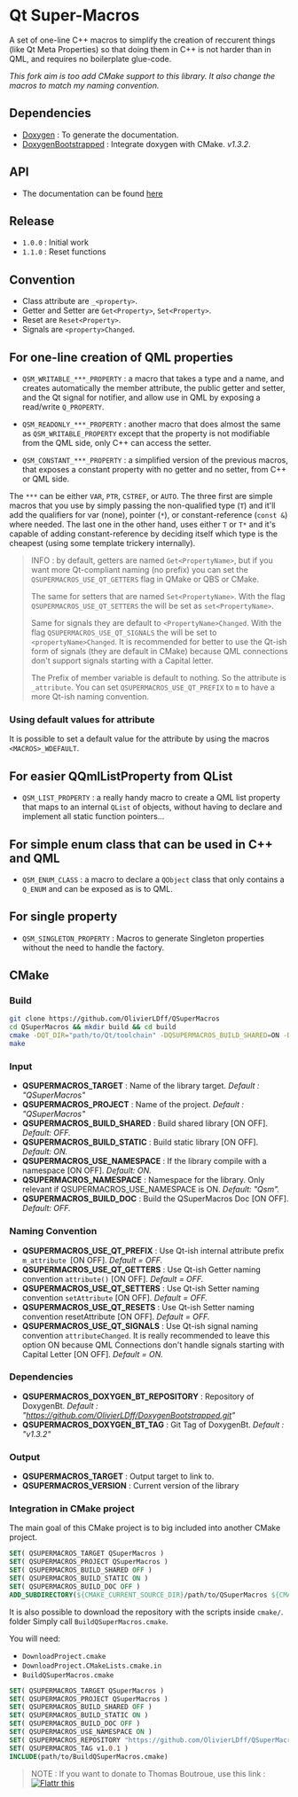 Qt Super-Macros
===============

A set of one-line C++ macros to simplify the creation of reccurent things (like Qt Meta Properties) so that doing them in C++ is not harder than in QML, and requires no boilerplate glue-code.

*This fork aim is too add CMake support to this library. It also change the macros to match my naming convention.*

## Dependencies

- [Doxygen](https://github.com/doxygen/doxygen) : To generate the documentation.
- [DoxygenBootstrapped](https://github.com/OlivierLDff/DoxygenBootstrapped) : Integrate doxygen with CMake. *v1.3.2*.

## API

* The documentation can be found [here](https://olivierldff.github.io/QSuperMacrosDoc/)

## Release

* `1.0.0` : Initial work
* `1.1.0` : Reset functions

## Convention

* Class attribute are `_<property>`.
* Getter and Setter are `Get<Property>`, `Set<Property>`.
* Reset are `Reset<Property>`.
* Signals are `<property>Changed`.

## For one-line creation of QML properties

* `QSM_WRITABLE_***_PROPERTY` : a macro that takes a type and a name, and creates automatically the member attribute, the public getter and setter, and the Qt signal for notifier, and allow use in QML by exposing a read/write `Q_PROPERTY`.

* `QSM_READONLY_***_PROPERTY` : another macro that does almost the same as `QSM_WRITABLE_PROPERTY` except that the property is not modifiable from the QML side, only C++ can access the setter.

* `QSM_CONSTANT_***_PROPERTY` : a simplified version of the previous macros, that exposes a constant property with no getter and no setter, from C++ or QML side.

The `***` can be either `VAR`, `PTR`, `CSTREF`, or `AUTO`. The three first are simple macros that you use by simply passing the non-qualified type (`T`) and it'll add the qualifiers for var (none), pointer (`*`), or constant-reference (`const &`) where needed. The last one in the other hand, uses either `T` or `T*` and it's capable of adding constant-reference by deciding itself which type is the cheapest (using some template trickery internally).

> INFO : by default, getters are named `Get<PropertyName>`, but if you want more Qt-compliant naming (no prefix) you can set the `QSUPERMACROS_USE_QT_GETTERS` flag in QMake or QBS or CMake.
>
> The same for setters that are named `Set<PropertyName>`. With the flag `QSUPERMACROS_USE_QT_SETTERS` the will be set as `set<PropertyName>`.
>
> Same for signals they are default to `<PropertyName>Changed`. With the flag `QSUPERMACROS_USE_QT_SIGNALS` the will be set to `<propertyName>Changed`. It is recommended for better to use the Qt-ish form of signals (they are default in CMake) because QML connections don't support signals starting with a Capital letter.
>
> The Prefix of member variable is default to nothing. So the attribute is `_attribute`. You can set `QSUPERMACROS_USE_QT_PREFIX` to `m` to have a more Qt-ish naming convention.

### Using default values for attribute

It is possible to set a default value for the attribute by using the macros `<MACROS>_WDEFAULT`.


## For easier QQmlListProperty from QList

* `QSM_LIST_PROPERTY` : a really handy macro to create a QML list property that maps to an internal `QList` of objects, without having to declare and implement all static function pointers...


## For simple enum class that can be used in C++ and QML

* `QSM_ENUM_CLASS` : a macro to declare a `QObject` class that only contains a `Q_ENUM` and can be exposed as is to QML.

## For single property

* `QSM_SINGLETON_PROPERTY` : Macros to generate Singleton properties without the need to handle the factory.

## CMake

### Build

```bash
git clone https://github.com/OlivierLDff/QSuperMacros
cd QSuperMacros && mkdir build && cd build
cmake -DQT_DIR="path/to/Qt/toolchain" -DQSUPERMACROS_BUILD_SHARED=ON -DQSUPERMACROS_USE_NAMESPACE=ON -DQSUPERMACROS_BUILD_DOC=ON ..
make
```

### Input

- **QSUPERMACROS_TARGET** : Name of the library target. *Default : "QSuperMacros"*
- **QSUPERMACROS_PROJECT** : Name of the project. *Default : "QSuperMacros"*
- **QSUPERMACROS_BUILD_SHARED** : Build shared library [ON OFF]. *Default: OFF.*
- **QSUPERMACROS_BUILD_STATIC** : Build static library [ON OFF]. *Default: ON.*
- **QSUPERMACROS_USE_NAMESPACE** : If the library compile with a namespace [ON OFF]. *Default: ON.*
- **QSUPERMACROS_NAMESPACE** : Namespace for the library. Only relevant if QSUPERMACROS_USE_NAMESPACE is ON. *Default: "Qsm".*
- **QSUPERMACROS_BUILD_DOC** : Build the QSuperMacros Doc [ON OFF]. *Default: OFF.*

### Naming Convention

* **QSUPERMACROS_USE_QT_PREFIX** : Use Qt-ish internal attribute prefix `m_attribute `[ON OFF]. *Default = OFF.*
* **QSUPERMACROS_USE_QT_GETTERS** : Use Qt-ish Getter naming convention `attribute()` [ON OFF]. *Default = OFF.*
* **QSUPERMACROS_USE_QT_SETTERS** : Use Qt-ish Setter naming convention `setAttribute` [ON OFF]. *Default = OFF.*
* **QSUPERMACROS_USE_QT_RESETS** : Use Qt-ish Setter naming convention resetAttribute [ON OFF]. *Default = OFF.*
* **QSUPERMACROS_USE_QT_SIGNALS** : Use Qt-ish signal naming convention `attributeChanged`. It is really recommended to leave this option ON because QML Connections don't handle signals starting with Capital Letter [ON OFF]. *Default = ON.*

### Dependencies

- **QSUPERMACROS_DOXYGEN_BT_REPOSITORY** : Repository of DoxygenBt. *Default : "https://github.com/OlivierLDff/DoxygenBootstrapped.git"*
- **QSUPERMACROS_DOXYGEN_BT_TAG** : Git Tag of DoxygenBt. *Default : "v1.3.2"*

### Output

- **QSUPERMACROS_TARGET** : Output target to link to.
- **QSUPERMACROS_VERSION** : Current version of the library

### Integration in CMake project

The main goal of this CMake project is to big included into another CMake project.

```cmake
SET( QSUPERMACROS_TARGET QSuperMacros )
SET( QSUPERMACROS_PROJECT QSuperMacros )
SET( QSUPERMACROS_BUILD_SHARED OFF )
SET( QSUPERMACROS_BUILD_STATIC ON )
SET( QSUPERMACROS_BUILD_DOC OFF )
ADD_SUBDIRECTORY(${CMAKE_CURRENT_SOURCE_DIR}/path/to/QSuperMacros ${CMAKE_CURRENT_BINARY_DIR}/QSuperMacros_Build)
```

It is also possible to download the repository with the scripts inside `cmake/`. folder Simply call `BuildQSuperMacros.cmake`.

You will need:

- `DownloadProject.cmake`
- `DownloadProject.CMakeLists.cmake.in`
- `BuildQSuperMacros.cmake`

```cmake
SET( QSUPERMACROS_TARGET QSuperMacros )
SET( QSUPERMACROS_PROJECT QSuperMacros )
SET( QSUPERMACROS_BUILD_SHARED OFF )
SET( QSUPERMACROS_BUILD_STATIC ON )
SET( QSUPERMACROS_BUILD_DOC OFF )
SET( QSUPERMACROS_USE_NAMESPACE ON )
SET( QSUPERMACROS_REPOSITORY "https://github.com/OlivierLDff/QSuperMacros.git" )
SET( QSUPERMACROS_TAG v1.0.1 )
INCLUDE(path/to/BuildQSuperMacros.cmake)
```



> NOTE : If you want to donate to Thomas Boutroue, use this link : [![Flattr this](http://api.flattr.com/button/flattr-badge-large.png)](https://flattr.com/submit/auto?user_id=thebootroo&url=http://gitlab.unique-conception.org/qt-qml-tricks/qt-supermacros)
